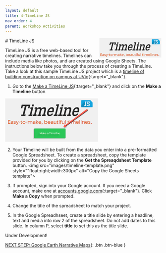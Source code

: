 ```yaml
---
layout: default
title: 4-TimeLine JS
nav_order: 4
parent: Workshop Activities
---
```

<img src="images/timeline-logo.png" style="float:right;width:200px" alt="TimeLine JS Logo">
# TimeLine JS

TimeLine JS is a free web-based tool for creating narrative timelines. Timelines can include media like photos, and are created using Google Sheets. The instructions below take you through the process of creating a TimeLine. Take a look at this sample TimeLine JS project which is a [timeline of building construction on campus at UVic](https://bit.ly/2W5LvBO){:target="_blank"}.

1. Go to the [Make a TimeLine JS](https://timeline.knightlab.com/){:target="_blank"} and click on the **Make a Timeline** button.
<img src="images/timeline-make.png" style="width:300px" alt="TimeLine JS Make Button">

2. Your Timeline will be built from the data you enter into a pre-formatted Google Spreadsheet. To create a spreadsheet, copy the template provided for you by clicking on the **Get the Spreaqdsheet Template** button. 
<img src="images/timeline-template.png" style=""float:right;width:300px" alt="Copy the Google Sheets template">

3. If prompted, sign into your Google account. If you need a Google account, make one at [accounts.google.com](https://accounts.google.com){:target="_blank"}. Click **Make a Copy** when prompted.

4. Change the title of the spreadsheet to match your project.

5. In the Google Spreadhseet, create a title slide by entering a headline, text and media into row 2 of the spreadsheet. Do not add dates to this slide. In column P, select **title** to set this as the title slide.

Under Development!<br>

[NEXT STEP: Google Earth Narrative Maps](google-narrative-maps.html){: .btn .btn-blue }
